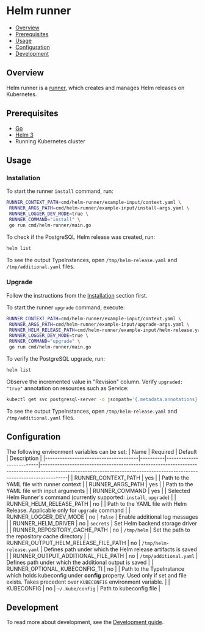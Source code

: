 # Helm runner

- [Overview](#overview)
- [Prerequisites](#prerequisites)
- [Usage](#usage)
- [Configuration](#configuration)
- [Development](#development)

## Overview

Helm runner is a [runner](https://capact.io/docs/architecture/runner), which creates and manages Helm releases on Kubernetes.

## Prerequisites

- [Go](https://golang.org)
- [Helm 3](https://helm.sh/docs/intro/install/)
- Running Kubernetes cluster

## Usage

### Installation

To start the runner `install` command, run:
```bash
RUNNER_CONTEXT_PATH=cmd/helm-runner/example-input/context.yaml \
 RUNNER_ARGS_PATH=cmd/helm-runner/example-input/install-args.yaml \
 RUNNER_LOGGER_DEV_MODE=true \
 RUNNER_COMMAND="install" \
 go run cmd/helm-runner/main.go
```

To check if the PostgreSQL Helm release was created, run:
```bash
helm list 
```

To see the output TypeInstances, open `/tmp/helm-release.yaml` and `/tmp/additional.yaml` files.

### Upgrade

Follow the instructions from the [Installation](#installation) section first.

To start the runner `upgrade` command, execute:
```bash
RUNNER_CONTEXT_PATH=cmd/helm-runner/example-input/context.yaml \
 RUNNER_ARGS_PATH=cmd/helm-runner/example-input/upgrade-args.yaml \
 RUNNER_HELM_RELEASE_PATH=cmd/helm-runner/example-input/helm-release.yaml \
 RUNNER_LOGGER_DEV_MODE=true \
 RUNNER_COMMAND="upgrade" \
 go run cmd/helm-runner/main.go
```

To verify the PostgreSQL upgrade, run:
```bash
helm list
```

Observe the incremented value in "Revision" column. Verify `upgraded: "true"` annotation on resources such as Service:
```bash
kubectl get svc postgresql-server -o jsonpath='{.metadata.annotations}'
```

To see the output TypeInstances, open `/tmp/helm-release.yaml` and `/tmp/additional.yaml` files.

## Configuration

The following environment variables can be set:
| Name                                 | Required | Default                  | Description                                                                                                                                                           |
|--------------------------------------|----------|--------------------------|-----------------------------------------------------------------------------------------------------------------------------------------------------------------------|
| RUNNER_CONTEXT_PATH                  | yes      |                          | Path to the YAML file with runner context                                                                                                                             |
| RUNNER_ARGS_PATH                     | yes      |                          | Path to the YAML file with input arguments                                                                                                                            |
| RUNNER_COMMAND                       | yes      |                          | Selected Helm Runner's command (currently supported: `install`, `upgrade`)                                                                                            |
| RUNNER_HELM_RELEASE_PATH             | no       |                          | Path to the YAML file with Helm Release. Applicable only for `upgrade` command                                                                                        |
| RUNNER_LOGGER_DEV_MODE               | no       | `false`                  | Enable additional log messages                                                                                                                                        |
| RUNNER_HELM_DRIVER                   | no       | `secrets`                | Set Helm backend storage driver                                                                                                                                       |
| RUNNER_REPOSITORY_CACHE_PATH         | no       | `/tmp/helm`              | Set the path to the repository cache directory                                                                                                                        |
| RUNNER_OUTPUT_HELM_RELEASE_FILE_PATH | no       | `/tmp/helm-release.yaml` | Defines path under which the Helm release artifacts is saved                                                                                                          |
| RUNNER_OUTPUT_ADDITIONAL_FILE_PATH   | no       | `/tmp/additional.yaml`   | Defines path under which the additional output is saved                                                                                                               |
| RUNNER_OPTIONAL_KUBECONFIG_TI        | no       |                          | Path to the TypeInstance which holds kubeconfig under **config** property. Used only if set and file exists. Takes precedent over `KUBECONFIG`  environment variable. |
| KUBECONFIG                           | no       | `~/.kube/config`         | Path to kubeconfig file                                                                                                                                               |



## Development

To read more about development, see the [Development guide](https://capact.io/community/development/development-guide).
